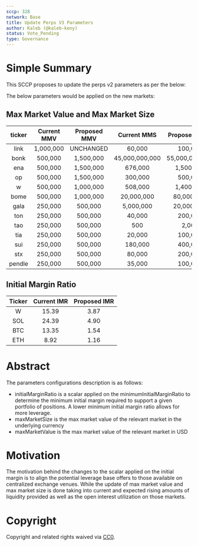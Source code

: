 ```yaml
---
sccp: 328
network: Base
title: Update Perps V3 Parameters
author: Kaleb (@kaleb-keny)
status: Vote_Pending
type: Governance
---
```


# Simple Summary

This SCCP proposes to update the perps v2 parameters as per the below:

The below parameters would be applied on the new markets:

## Max Market Value and Max Market Size

| **ticker** | **Current MMV** | **Proposed MMV** | **Current MMS** | **Proposed MMS** |
|:----------:|:---------------:|:----------------:|:---------------:|:----------------:|
|    link    |    1,000,000    |     UNCHANGED    |      60,000     |      100,000     |
|    bonk    |     500,000     |     1,500,000    |  45,000,000,000 |  55,000,000,000  |
|     ena    |     500,000     |     1,500,000    |     676,000     |     1,500,000    |
|     op     |     500,000     |     1,500,000    |     300,000     |      500,000     |
|      w     |     500,000     |     1,000,000    |     508,000     |     1,400,000    |
|    bome    |     500,000     |     1,000,000    |    20,000,000   |    80,000,000    |
|    gala    |     250,000     |      500,000     |    5,000,000    |    20,000,000    |
|     ton    |     250,000     |      500,000     |      40,000     |      200,000     |
|     tao    |     250,000     |      500,000     |       500       |       2,000      |
|     tia    |     250,000     |      500,000     |      20,000     |      100,000     |
|     sui    |     250,000     |      500,000     |     180,000     |      400,000     |
|     stx    |     250,000     |      500,000     |      80,000     |      200,000     |
|   pendle   |     250,000     |      500,000     |      35,000     |      100,000     |

## Initial Margin Ratio

| **Ticker** | **Current IMR** | **Proposed IMR** |
|:----------:|:---------------:|:----------------:|
|      W     |      15.39      |       3.87       |
|     SOL    |      24.39      |       4.90       |
|     BTC    |      13.35      |       1.54       |
|     ETH    |       8.92      |       1.16       |


# Abstract

The parameters configurations description is as follows:
- initialMarginRatio is a scalar applied on the minimumInitialMarginRatio to determine the minimum initial margin required to support a given portfolio of positions. A lower minimum initial margin ratio allows for more leverage.
- maxMarketSize is the max market value of the relevant market in the underlying currency
- maxMarketValue is the max market value of the relevant market in USD

# Motivation

The motivation behind the changes to the scalar applied on the initial margin is to align the potential leverage base offers to those available on centralized exchange venues. While the update of max market value and max market size is done taking into current and expected rising amounts of liquidity provided as well as the open interest utilization on those markets. 

# Copyright

Copyright and related rights waived via [CC0](https://creativecommons.org/publicdomain/zero/1.0/).


